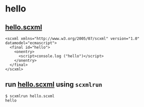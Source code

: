 # hello

## [hello.scxml](hello.scxml)

```
<scxml xmlns="http://www.w3.org/2005/07/scxml" version="1.0" datamodel="ecmascript">  
  <final id="hello">  
    <onentry>  
      <script>console.log ("hello")</script>  
    </onentry>  
  </final>  
</scxml>
```

## run [hello.scxml](hello.scxml) using `scxmlrun`

```
$ scxmlrun hello.scxml  
hello
```
